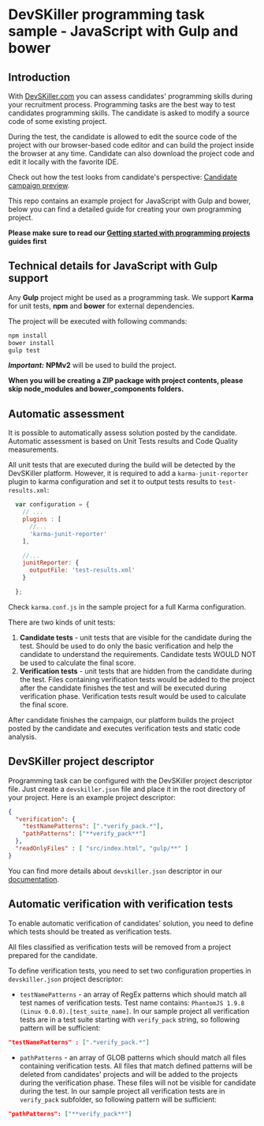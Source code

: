 # DevSKiller programming task sample - JavaScript with Gulp and bower

## Introduction

With [DevSKiller.com](https://devskiller.com) you can assess candidates' programming skills during your recruitment process. Programming tasks are the best way to test candidates programming skills. The candidate is asked to modify a source code of some existing project.

During the test, the candidate is allowed to edit the source code of the project with our browser-based code editor and can build the project inside the browser at any time. Candidate can also download the project code and edit it locally with the favorite IDE.

Check out how the test looks from candidate's perspective: [Candidate campaign preview](https://www.youtube.com/watch?v=rB4fViXPh5E).


This repo contains an example project for JavaScript with Gulp and bower, below you can find a detailed guide for creating your own programming project. 

**Please make sure to read our [Getting started with programming projects](https://docs.devskiller.com/programming_task/index.html) guides first**

## Technical details for JavaScript with Gulp support

Any **Gulp** project might be used as a programming task. We support **Karma** for unit tests, **npm** and **bower** for external dependencies.

The project will be executed with following commands:
```sh
npm install
bower install
gulp test
```

***Important:*** **NPMv2** will be used to build the project.

**When you will be creating a ZIP package with project contents, please skip node_modules and bower_components folders.**

## Automatic assessment

It is possible to automatically assess solution posted by the candidate. Automatic assessment is based on Unit Tests results and Code Quality measurements. 

All unit tests that are executed during the build will be detected by the DevSKiller platform. However, it is required to add a `karma-junit-reporter` plugin to karma configuration and set it to output tests results to `test-results.xml`:

```javascript
  var configuration = {
    // ...
    plugins : [
      //...
      'karma-junit-reporter'
    ],

    //...
    junitReporter: {
      outputFile: 'test-results.xml'
    }

  };
```

Check `karma.conf.js` in the sample project for a full Karma configuration.

There are two kinds of unit tests:

1. **Candidate tests** - unit tests that are visible for the candidate during the test. Should be used to do only the basic verification and help the candidate to understand the requirements. Candidate tests WOULD NOT be used to calculate the final score.
2. **Verification tests** - unit tests that are hidden from the candidate during the test. Files containing verification tests would be added to the project after the candidate finishes the test and will be executed during verification phase. Verification tests result would be used to calculate the final score.

After candidate finishes the campaign, our platform builds the project posted by the candidate and executes verification tests and static code analysis.

## DevSKiller project descriptor

Programming task can be configured with the DevSKiller project descriptor file. Just create a `devskiller.json` file and place it in the root directory of your project. Here is an example project descriptor:

```json
{
  "verification": {
    "testNamePatterns": [".*verify_pack.*"],
    "pathPatterns": ["**verify_pack**"]
  },
  "readOnlyFiles" : [ "src/index.html", "gulp/**" ]
}

```

You can find more details about `devskiller.json` descriptor in our [documentation](https://docs.devskiller.com/programming_tasks/project_descriptor.html).

## Automatic verification with verification tests

To enable automatic verification of candidates' solution, you need to define which tests should be treated as verification tests.

All files classified as verification tests will be removed from a project prepared for the candidate.

To define verification tests, you need to set two configuration properties in `devskiller.json` project descriptor:

- `testNamePatterns` - an array of RegEx patterns which should match all test names of verification tests. 
Test name contains: `PhantomJS 1.9.8 (Linux 0.0.0).[test_suite_name]`. In our sample project all verification tests are in a test suite starting with `verify_pack` string, so following pattern will be sufficient:

```json
"testNamePatterns" : [".*verify_pack.*"]
```

- `pathPatterns` - an array of GLOB patterns which should match all files containing verification tests. All files that match defined patterns will be deleted from candidates' projects and will be added to the projects during the verification phase. These files will not be visible for candidate during the test. In our sample project all verification tests are in `verify_pack` subfolder, so following pattern will be sufficient:

```json
"pathPatterns": ["**verify_pack**"]
```

